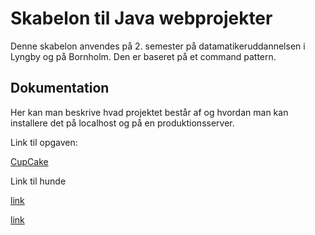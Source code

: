 # Skabelon til Java webprojekter

Denne skabelon anvendes på 2. semester på datamatikeruddannelsen i Lyngby og på Bornholm. Den er baseret på et command pattern.

## Dokumentation

Her kan man beskrive hvad projektet består af og hvordan man kan installere det på localhost og på en produktionsserver.

Link til opgaven:

[CupCake](https://datsoftlyngby.github.io/dat2sem2020Spring/uge11/cupcake/cupcake.html)

Link til hunde

[link](https://www.omlet.us/guide/dogs/choosing_the_right_dog_for_you/large_dog_breeds)


[link](https://www.goodhousekeeping.com/life/pets/advice/g1921/large-dog-breeds/)
